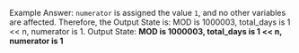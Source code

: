 Example Answer:
`numerator` is assigned the value `1`, and no other variables are affected. Therefore, the Output State is: MOD is 1000003, total_days is 1 << n, numerator is 1.
Output State: **MOD is 1000003, total_days is 1 << n, numerator is 1**